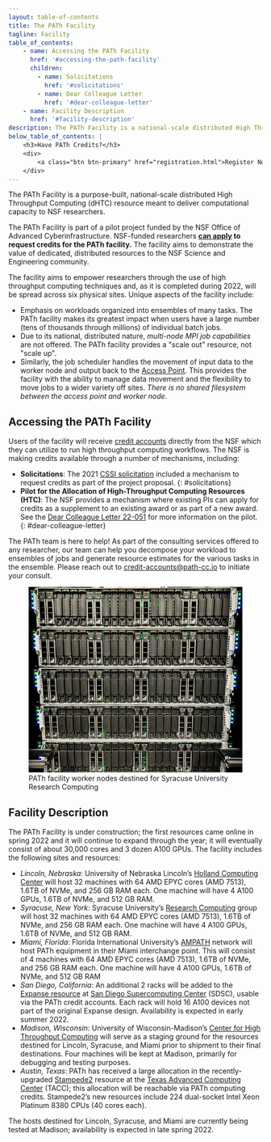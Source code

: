 ```yaml
---
layout: table-of-contents
title: The PATh Facility
tagline: Facility
table_of_contents:
    - name: Accessing the PATh Facility
      href: '#accessing-the-path-facility'
      children:
        - name: Solicitations
          href: '#solicitations'
        - name: Dear Colleague Letter
          href: '#dear-colleague-letter'
    - name: Facility Description
      href: '#facility-description'
description: The PATh Facility is a national-scale distributed High Throughput Computing resource to deliver computational capacity to NSF researchers through dHTC.
below_table_of_contents: |
    <h3>Have PATh Credits?</h3>
    <div>
        <a class="btn btn-primary" href="registration.html">Register Now</a>
    </div>
---
```



The PATh Facility is a purpose-built, national-scale distributed High Throughput Computing (dHTC) resource meant to deliver computational capacity to NSF researchers.

The PATh Facility is part of a pilot project funded by the NSF Office of Advanced Cyberinfrastructure.  NSF-funded researchers **[can apply](https://www.nsf.gov/pubs/2022/nsf22051/nsf22051.jsp) to request credits for the PATh facility.**  The facility aims to demonstrate the value of dedicated, distributed resources to the NSF Science and Engineering community.

The facility aims to empower researchers through the use of high throughput computing techniques and, as it is completed during 2022, will be spread across six physical sites.  Unique aspects of the facility include:

   * Emphasis on workloads organized into ensembles of many tasks.  The PATh facility makes its greatest impact when users have a large number (tens of thousands through millions) of individual batch jobs.
   * Due to its national, distributed nature, _multi-node MPI job capabilities_ are not offered.  The PATh facility provides a "scale out" resource, not "scale up".
   * Similarly, the job scheduler handles the movement of input data to the worker node and output back to the [Access Point](https://osg-htc.org/services/access-point.html).  This provides the facility with the ability to manage data movement and the flexibility to move jobs to a wider variety off sites. _There is no shared filesystem between the access point and worker node_.

## Accessing the PATh Facility

Users of the facility will receive [credit accounts](/services/credit-accounts/) directly from the NSF which they can utilize to run high throughput computing workflows.  The NSF is making credits available through a number of mechanisms, including:

- **Solicitations**: The 2021 [CSSI solicitation](https://www.nsf.gov/pubs/2021/nsf21617/nsf21617.pdf) included a mechanism to request credits as part of the project proposal. 
{: #solicitations}
- **Pilot for the Allocation of High-Throughput Computing Resources (HTC)**: The NSF provides a mechanism where existing PIs can apply for credits as a supplement to an existing award or as part of a new award.  See the [Dear Colleague Letter 22-051](https://www.nsf.gov/pubs/2022/nsf22051/nsf22051.jsp) for more information on the pilot.
{: #dear-colleague-letter}

The PATh team is here to help!  As part of the consulting services offered to any researcher, our team can help you decompose your workload to ensembles of jobs and generate resource estimates for the various tasks in the ensemble.  Please reach out to [credit-accounts@path-cc.io](mailto:credit-accounts@path-cc.io) to initiate your consult.


<div class="row justify-content-center py-3 pb-4">
    <div class="col-12 col-sm-10 col-md-8">
        <figure>
            <img class="img-fluid" src="/images/PATh_Facility_Preview.jpg" alt="Image of the PATh Servers" />
            <figcaption class="p-1 bg-light">PATh facility worker nodes destined for Syracuse University Research Computing</figcaption>
        </figure>
    </div>
</div>


## Facility Description

The PATh Facility is under construction; the first resources came online in spring 2022 and it will continue to expand through the year; it will eventually consist of about 30,000 cores and 3 dozen A100 GPUs.  The facility includes the following sites and resources:

- *Lincoln, Nebraska*: University of Nebraska Lincoln’s [Holland Computing Center](https://hcc.unl.edu/) will host 32 machines with 64 AMD EPYC cores (AMD 7513), 1.6TB of NVMe, and 256 GB RAM each.  One machine will have 4 A100 GPUs, 1.6TB of NVMe, and 512 GB RAM.
- *Syracuse, New York*: Syracuse University’s [Research Computing](https://researchcomputing.syr.edu/) group will host 32 machines with 64 AMD EPYC cores (AMD 7513), 1.6TB of NVMe, and 256 GB RAM each.  One machine will have 4 A100 GPUs, 1.6TB of NVMe, and 512 GB RAM.
- *Miami, Florida*: Florida International University’s [AMPATH](https://ampath.net/) network will host PATh equipment in their Miami interchange point.  This will consist of 4 machines with 64 AMD EPYC cores (AMD 7513), 1.6TB of NVMe, and 256 GB RAM each.  One machine will have 4 A100 GPUs, 1.6TB of NVMe, and 512 GB RAM
- *San Diego, California*: An additional 2 racks will be added to the [Expanse resource](https://www.sdsc.edu/support/user_guides/expanse.html) at [San Diego Supercomputing Center](https://www.sdsc.edu/) (SDSC), usable via the PATh credit accounts.  Each rack will hold 16 A100 devices not part of the original Expanse design.  Availability is expected in early summer 2022.
- *Madison, Wisconsin*: University of Wisconsin-Madison’s [Center for High Throughput Computing](https://chtc.cs.wisc.edu/) will serve as a staging ground for the resources destined for Lincoln, Syracuse, and Miami prior to shipment to their final destinations.  Four machines will be kept at Madison, primarily for debugging and testing purposes.
- *Austin, Texas*: PATh has received a large allocation in the recently-upgraded [Stampede2](https://www.tacc.utexas.edu/-/nsf-extends-lifespan-of-tacc-s-stampede2-supercomputer-through-june-2023) resource at the [Texas Advanced Computing Center](https://tacc.utexas.edu) (TACC); this allocation will be reachable via PATh computing credits.  Stampede2’s new resources include 224 dual-socket Intel Xeon Platinum 8380 CPUs (40 cores each).

The hosts destined for Lincoln, Syracuse, and Miami are currently being tested at Madison; availability is expected in late spring 2022.
